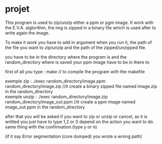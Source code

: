 # projet
This program is used to zip/unzip either a ppm or pgm image. It work with the E.V.A. alglorithm, the img is zipped in a binary file which is used after to write again
the image.

To make it work you have to add in argument when you run it, the path of the file you want to zip/unzip and the path of the zipped/unzipped file.

you have to be in the directory where the program is and the random_directory where is saved your ppm image have to be in there to

first of all you type : make                                                         // to compile the program with the makefile

exemple zip :  ./exec random_directory/image.ppm random_directory/image.zip         //it create a binary zipped file named image.zip in the random_directory        
exemple unzip : ./exec random_directory/image.zip random_directory/image_out.ppm    //it create a ppm image named image_out.ppm in the random_directory 
 
 

after that you will be asked if you want to zip or unzip or cancel, as it is writted you just have to type 1,2 or 3 depend on the action you want to do.
same thing with the confirmation.(type y or n)

(if it say Error segmentation (core dumped) you wrote a wrong path)
